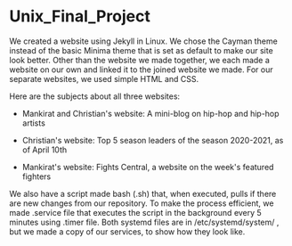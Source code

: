 # Unix_Final_Project

We created a website using Jekyll in Linux. We chose the Cayman theme instead of the basic Minima theme that is set as default to make our site look better. Other than the website we made together, we each made a website on our own and linked it to the joined website we made. For our separate websites, we used simple HTML and CSS.

Here are the subjects about all three websites:

- Mankirat and Christian's website: A mini-blog on hip-hop and hip-hop artists

- Christian's website: Top 5 season leaders of the season 2020-2021, as of April 10th

- Mankirat's website: Fights Central, a website on the week's featured fighters


We also have a script made bash (.sh) that, when executed, pulls if there are new changes from our repository. To make the process efficient, we made .service file that executes the script in the background every 5 minutes using .timer file. Both systemd files are in /etc/systemd/system/ , but we made a copy of our services, to show how they look like.
